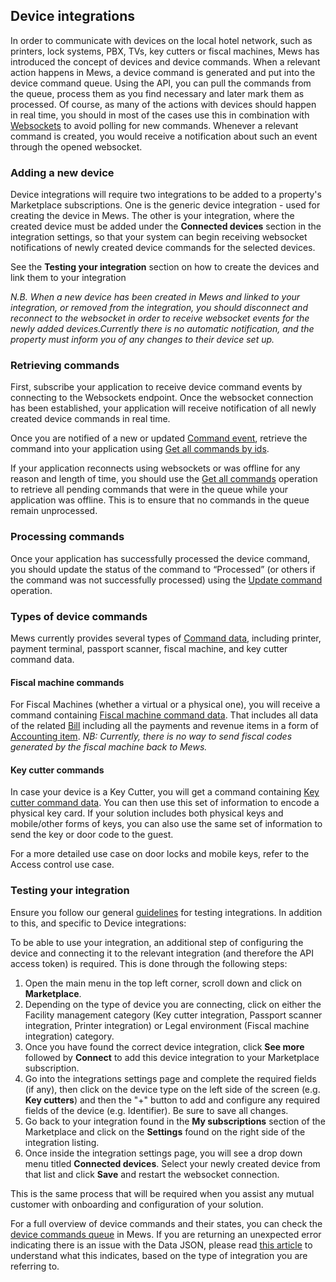 ## Device integrations

In order to communicate with devices on the local hotel network, such as printers, lock systems, PBX, TVs, key cutters or fiscal machines, Mews has introduced the concept of devices and device commands. When a relevant action happens in Mews, a device command is generated and put into the device command queue. Using the API, you can pull the commands from the queue, process them as you find necessary and later mark them as processed. Of course, as many of the actions with devices should happen in real time, you should in most of the cases use this in combination with [Websockets](../websockets.md) to avoid polling for new commands. Whenever a relevant command is created, you would receive a notification about such an event through the opened websocket.

### Adding a new device 

Device integrations will require two integrations to be added to a property's Marketplace subscriptions. One is the generic device integration - used for creating the device in Mews. The other is your integration, where the created device must be added under the **Connected devices** section in the integration settings, so that your system can begin receiving websocket notifications of newly created device commands for the selected devices. 

See the **Testing your integration** section on how to create the devices and link them to your integration

*N.B. When a new device has been created in Mews and linked to your integration, or removed from the integration, you should disconnect and reconnect to the websocket in order to receive websocket events for the newly added devices.Currently there is no automatic notification, and the property must inform you of any changes to their device set up.* 

### Retrieving commands 

First, subscribe your application to receive device command events by connecting to the Websockets endpoint. Once the websocket connection has been established, your application will receive notification of all newly created device commands in real time.  

Once you are notified of a new or updated [Command event](../websockets.md#command-event), retrieve the command into your application using [Get all commands by ids](../operations/integrations.md#get-all-commands-by-ids). 

If your application reconnects using websockets or was offline for any reason and length of time, you should use the [Get all commands](../operations/integrations.md#get-all-commands) operation to retrieve all pending commands that were in the queue while your application was offline. This is to ensure that no commands in the queue remain unprocessed.  

### Processing commands 

Once your application has successfully processed the device command, you should update the status of the command to “Processed” (or others if the command was not successfully processed) using the [Update command](../operations/integrations.md#update-command) operation. 

### Types of device commands

Mews currently provides several types of [Command data](../operations/integrations.md#command-data), including printer, payment terminal, passport scanner, fiscal machine, and key cutter command data.

#### Fiscal machine commands

For Fiscal Machines (whether a virtual or a physical one), you will receive a command containing [Fiscal machine command data](../operations/integrations.md#fiscal-machine-command-data). That includes all data of the related [Bill](../operations/finance.md#bill) including all the payments and revenue items in a form of [Accounting item](../operations/finance.md#accounting-item). 
*NB: Currently, there is no way to send fiscal codes generated by the fiscal machine back to Mews.*

#### Key cutter commands

In case your device is a Key Cutter, you will get a command containing [Key cutter command data](../operations/integrations.md#key-cutter-command-data). You can then use this set of information to encode a physical key card. If your solution includes both physical keys and mobile/other forms of keys, you can also use the same set of information to send the key or door code to the guest.  

For a more detailed use case on door locks and mobile keys, refer to the Access control use case.

### Testing your integration

Ensure you follow our general [guidelines](../guidelines.md) for testing integrations. In addition to this, and specific to Device integrations:

To be able to use your integration, an additional step of configuring the device and connecting it to the relevant integration (and therefore the API access token) is required. This is done through the following steps:

1. Open the main menu in the top left corner, scroll down and click on **Marketplace**.
2. Depending on the type of device you are connecting, click on either the Facility management category (Key cutter integration, Passport scanner integration, Printer integration) or Legal environment (Fiscal machine integration) category.
3. Once you have found the correct device integration, click **See more** followed by **Connect** to add this device integration to your Marketplace subscription.
4. Go into the integrations settings page and complete the required fields (if any), then click on the device type on the left side of the screen (e.g. **Key cutters**) and then the "+" button to add and configure any required fields of the device (e.g. Identifier). Be sure to save all changes. 
5. Go back to your integration found in the **My subscriptions** section of the Marketplace and click on the **Settings** found on the right side of the integration listing.
6. Once inside the integration settings page, you will see a drop down menu titled **Connected devices**. Select your newly created device from that list and click **Save** and restart the websocket connection.

This is the same process that will be required when you assist any mutual customer with onboarding and configuration of your solution.

For a full overview of device commands and their states, you can check the [device commands queue](https://intercom.help/mews-systems/en/articles/4245952-device-commands-queue) in Mews. If you are returning an unexpected error indicating there is an issue with the Data JSON, please read [this article](https://intercom.help/mews-systems/en/articles/4394724-data-json-incorrect-or-unsupported-device) to understand what this indicates, based on the type of integration you are referring to.
